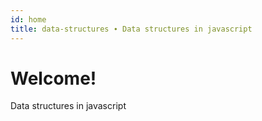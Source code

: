 ```yaml
---
id: home
title: data-structures ∙ Data structures in javascript
---
```


# Welcome!

Data structures in javascript
